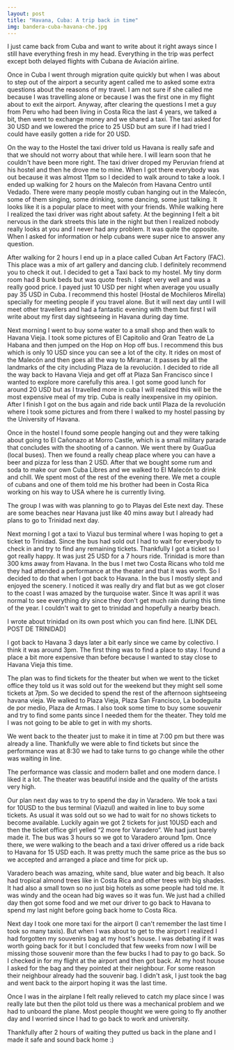 ```yaml
---
layout: post
title: "Havana, Cuba: A trip back in time"
img: bandera-cuba-havana-che.jpg
---
```


I just came back from Cuba and want to write about it right aways since I still have everything fresh in my head.
Everything in the trip was perfect except both delayed flights with Cubana de Aviación airline.



<p>
    Once in Cuba I went through migration quite quickly but when I was about to step out of the airport a security agent
    called me to asked some extra questions about the reasons of my travel. I am not sure if she called me because I was
    travelling alone or because I was the first one in my flight about to exit the airport. Anyway, after clearing the
    questions I met a guy from Peru who had been living in Costa Rica the last 4 years, we talked a bit, then went to
    exchange money and we shared a taxi. The taxi asked for 30 USD and we lowered the price to 25 USD but am sure if I
    had tried I could have easily gotten a ride for 20 USD.
</p>


<p>
    On the way to the Hostel the taxi driver told us Havana is really safe and that we should not worry about that while
    here. I will learn soon that he couldn't have been more right. The taxi driver droped my Peruvian friend at his
    hostel and then he drove me to mine. When I got there everybody was out because it was almost 11pm so I decided to
    walk around to take a look. I ended up walking for 2 hours on the Malecón from Havana Centro until Vedado. There
    were many people mostly cuban hanging out in the Malecón, some of them singing, some drinking, some dancing, some
    just talking. It looks like it is a popular place to meet with your friends. While walking here I realized the taxi
    driver was right about safety. At the beginning I felt a bit nervous in the dark streets this late in the night but
    then I realized nobody really looks at you and I never had any problem. It was quite the opposite. When I asked for
    information or help cubans were super nice to answer any question.
</p>


<p>
    After walking for 2 hours I end up in a place called Cuban Art Factory (FAC). This place was a mix of art gallery
    and dancing club. I definitely recommend you to check it out. I decided to get a Taxi back to my hostel. My tiny
    dorm room had 8 bunk beds but was quote fresh. I slept very well and was a really good price. I payed just 10 USD
    per night when average you usually pay 35 USD in Cuba. I recommend this hostel (Hostal de Mochileros Mirella)
    specially for meeting people if you travel alone. But it will next day until I will meet other travellers and had a
    fantastic evening with them but first I will write about my first day sightseeing in Havana during day time.
</p>


<p>
    Next morning I went to buy some water to a small shop and then walk to Havana Vieja. I took some pictures of El
    Capitolio and Gran Teatro de La Habana and then jumped on the Hop on Hop off bus. I recommend this bus which is only
    10 USD since you can see a lot of the city. It rides on most of the Malecón and then goes all the way to Miramar. It
    passes by all the landmarks of the city including Plaza de la revolución. I decided to ride all the way back to
    Havana Vieja and get off at Plaza San Francisco since I wanted to explore more carefully this area. I got some good
    lunch for around 20 USD but as I travelled more in cuba I will realized this will be the most expensive meal of my
    trip. Cuba is really inexpensive in my opinion. After I finish I got on the bus again and ride back until Plaza de
    la revolución where I took some pictures and from there I walked to my hostel passing by the University of Havana.
</p>


<p>
    Once in the hostel I found some people hanging out and they were talking about going to El Cañonazo at Morro Castle,
    which is a small military parade that concludes with the shooting of a cannon. We went there by GuaGua (local
    buses). Then we found a really cheap place where you can have a beer and pizza for less than 2 USD. After that we
    bought some rum and soda to make our own Cuba Libres and we walked to El Malecón to drink and chill. We spent most
    of the rest of the evening there. We met a couple of cubans and one of them told me his brother had been in Costa
    Rica working on his way to USA where he is currently living.
</p>


<p>
    The group I was with was planning to go to Playas del Este next day. These are some beaches near Havana just like 40
    mins away but I already had plans to go to Trinidad next day.
</p>


<p>
    Next morning I got a taxi to Viazul bus terminal where I was hoping to get a ticket to Trinidad. Since the bus had
    sold out I had to wait for everybody to check in and try to find any remaining tickets. Thankfully I got a ticket so
    I got really happy. It was just 25 USD for a 7 hours ride. Trinidad is more than 300 kms away from Havana. In the
    bus I met two Costa Ricans who told me they had attended a performance at the theater and that it was worth. So I
    decided to do that when I got back to Havana. In the bus I mostly slept and enjoyed the scenery. I noticed it was
    really dry and flat but as we got closer to the coast I was amazed by the turquoise water. Since It was april it was
    normal to see everything dry since they don't get much rain during this time of the year. I couldn't wait to get to
    trinidad and hopefully a nearby beach.
</p>


<p>
    I wrote about trinidad on its own post which you can find here. [LINK DEL POST DE TRINIDAD]
</p>


<p>
    I got back to Havana 3 days later a bit early since we came by colectivo. I think it was around 3pm. The first thing
    was to find a place to stay. I found a place a bit more expensive than before because I wanted to stay close to
    Havana Vieja this time.
</p>


<p>
    The plan was to find tickets for the theater but when we went to the ticket office they told us it was sold out for
    the weekend but they might sell some tickets at 7pm. So we decided to spend the rest of the afternoon sightseeing
    havana vieja. We walked to Plaza Vieja, Plaza San Francisco, La bodeguita de por medio, Plaza de Armas. I also took
    some time to buy some souvenir and try to find some pants since I needed them for the theater. They told me I was
    not going to be able to get in with my shorts.
</p>


<p>
    We went back to the theater just to make it in time at 7:00 pm but there was already a line. Thankfully we were able
    to find tickets but since the performance was at 8:30 we had to take turns to go change while the other was waiting
    in line.
</p>

<p>
    The performance was classic and modern ballet and one modern dance. I liked it a lot. The theater was beautiful
    inside and the quality of the artists very high.
</p>

<p>
    Our plan next day was to try to spend the day in Varadero. We took a taxi for 10USD to the bus terminal (Viazul) and
    waited in line to buy some tickets. As usual it was sold out so we had to wait for no shows tickets to become
    available. Luckily again we got 2 tickets for just 10USD each and then the ticket office girl yelled “2 more for
    Varadero”. We had just barely made it. The bus was 3 hours so we got to Varadero around 1pm. Once there, we were
    walking to the beach and a taxi driver offered us a ride back to Havana for 15 USD each. It was pretty much the same
    price as the bus so we accepted and arranged a place and time for pick up.
</p>

<p>
    Varadero beach was amazing, white sand, blue water and big beach. It also had tropical almond trees like in Costa
    Rica and other trees with big shades. It had also a small town so no just big hotels as some people had told me. It
    was windy and the ocean had big waves so it was fun. We just had a chilled day then got some food and we met our
    driver to go back to Havana to spend my last night before going back home to Costa Rica.
</p>

<p>
    Next day I took one more taxi for the airport (I can't remember the last time I took so many taxis). But when I was
    about to get to the airport I realized I had forgotten my souvenirs bag at my host's house. I was debating if it was
    worth going back for it but I concluded that few weeks from now I will be missing those souvenir more than the few
    bucks I had to pay to go back. So I checked in for my flight at the airport and then got back. At my host house I
    asked for the bag and they pointed at their neighbour. For some reason their neighbour already had the souvenir bag.
    I didn't ask, I just took the bag and went back to the airport hoping it was the last time.
</p>

<p>
    Once I was in the airplane I felt really relieved to catch my place since I was really late but then the pilot told
    us there was a mechanical problem and we had to unboard the plane. Most people thought we were going to fly another
    day and I worried since I had to go back to work and university.
</p>

<p>
    Thankfully after 2 hours of waiting they putted us back in the plane and I made it safe and sound back home :)
</p>



